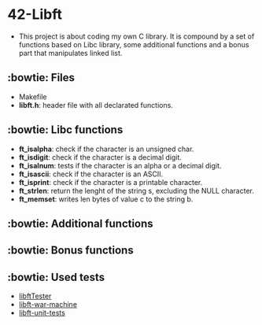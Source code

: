 # 42-Libft
- This project is about coding my own C library. It is compound by a set of functions based on Libc library, some additional functions and a bonus part that manipulates linked list.

## :bowtie: Files
- Makefile
- **libft.h**: header file with all declarated functions.

## :bowtie: Libc functions
- **ft_isalpha**: check if the character is an unsigned char.
- **ft_isdigit**: check if the character is a decimal digit.
- **ft_isalnum**: tests if the character is an alpha or a decimal digit.
- **ft_isascii**: check if the character is an ASCII.
- **ft_isprint**: check if the character is a printable character.
- **ft_strlen**: return the lenght of the string s, excluding the NULL character.
- **ft_memset**: writes len bytes of value c to the string b.

## :bowtie: Additional functions

## :bowtie: Bonus functions

## :bowtie: Used tests
- [libftTester](https://github.com/Tripouille/libftTester)
- [libft-war-machine](https://github.com/y3ll0w42/libft-war-machine)
- [libft-unit-tests](https://github.com/alelievr/libft-unit-test)
